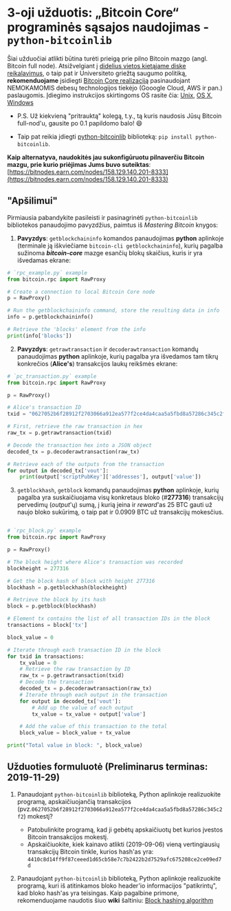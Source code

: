 # 3-oji užduotis: „Bitcoin Core“ programinės sąsajos naudojimas - `python-bitcoinlib`

Šiai užduočiai atlikti būtina turėti prieigą prie pilno Bitcoin mazgo (angl. Bitcoin full node). Atsižvelgiant į [didelius  vietos kietąjame diske reikalavimus](https://www.blockchain.com/charts/blocks-size?timespan=all), o taip pat ir Universiteto griežtą saugumo politiką, __rekomenduojame__ įsidiegti [Bitcoin Core realizaciją](https://github.com/bitcoin/bitcoin) pasinaudojant NEMOKAMOMIS debesų technologijos tiekėjo (Gooogle Cloud, AWS ir pan.) paslaugomis. Įdiegimo instrukcijos skirtingoms OS rasite čia: [Unix](https://github.com/bitcoin/bitcoin/blob/master/doc/build-unix.md), [OS X](https://github.com/bitcoin/bitcoin/blob/master/doc/build-osx.md), [Windows](https://github.com/bitcoin/bitcoin/blob/master/doc/build-windows.md)

- P.S. Už kiekvieną "pritrauktą" kolegą, t.y., tą kuris naudosis Jūsų Bitcoin full-nod'u, gausite po 0.1 papildomo balo! :smile:

- Taip pat reikia įdiegti [python-bitcoinlib](https://pypi.org/project/python-bitcoinlib/) biblioteką: `pip install python-bitcoinlib`.

**Kaip alternatyva, naudokitės jau sukonfigūruotu pilnaverčiu Bitcoin mazgu, prie kurio priėjimas Jums buvo suteiktas**: [https://bitnodes.earn.com/nodes/158.129.140.201-8333](https://bitnodes.earn.com/nodes/158.129.140.201-8333)

## "Apšilimui"

Pirmiausia pabandykite pasileisti ir pasinagrinėti `python-bitcoinlib` bibliotekos panaudojimo pavyzdžius, paimtus iš *Mastering Bitcoin* knygos:

1. **Pavyzdys**: `getblockchaininfo` komandos panaudojimas **python** aplinkoje (terminale ją iškviečiame `bitcoin-cli getblockchaininfo`), kurių pagalba sužinoma ***bitcoin-core*** mazge esančių blokų skaičius, kuris ir yra išvedamas ekrane:

```python
# `rpc_example.py` example
from bitcoin.rpc import RawProxy

# Create a connection to local Bitcoin Core node
p = RawProxy()

# Run the getblockchaininfo command, store the resulting data in info
info = p.getblockchaininfo()

# Retrieve the 'blocks' element from the info
print(info['blocks'])
```

2. **Pavyzdys**: `getrawtransaction` ir `decoderawtransaction` komandų panaudojimas **python** aplinkoje, kurių pagalba yra išvedamos tam tikrų konkrečios (**Alice's**) transakcijos laukų reikšmės ekrane:

```python
# `pc_transaction.py` example
from bitcoin.rpc import RawProxy

p = RawProxy()

# Alice's transaction ID
txid = "0627052b6f28912f2703066a912ea577f2ce4da4caa5a5fbd8a57286c345c2f2"

# First, retrieve the raw transaction in hex
raw_tx = p.getrawtransaction(txid)

# Decode the transaction hex into a JSON object
decoded_tx = p.decoderawtransaction(raw_tx)

# Retrieve each of the outputs from the transaction
for output in decoded_tx['vout']:
    print(output['scriptPubKey']['addresses'], output['value'])
```

3. `getblockhash`, `getblock` komandų panaudojimas **python** aplinkoje, kurių pagalba yra suskaičiuojama visų konkretaus bloko (#**277316**) transakcijų pervedimų (*output*'ų) sumą, į kurią įeina ir *reward*'as 25 BTC gauti už naujo bloko sukūrimą, o taip pat ir 0.0909 BTC už transakcijų mokesčius.

```python

# `rpc_block.py` example
from bitcoin.rpc import RawProxy

p = RawProxy()

# The block height where Alice's transaction was recorded
blockheight = 277316

# Get the block hash of block with height 277316
blockhash = p.getblockhash(blockheight)

# Retrieve the block by its hash
block = p.getblock(blockhash)

# Element tx contains the list of all transaction IDs in the block
transactions = block['tx']

block_value = 0

# Iterate through each transaction ID in the block
for txid in transactions:
    tx_value = 0
    # Retrieve the raw transaction by ID
    raw_tx = p.getrawtransaction(txid)
    # Decode the transaction
    decoded_tx = p.decoderawtransaction(raw_tx)
    # Iterate through each output in the transaction
    for output in decoded_tx['vout']:
        # Add up the value of each output
        tx_value = tx_value + output['value']

    # Add the value of this transaction to the total
    block_value = block_value + tx_value

print("Total value in block: ", block_value)
```

## Užduoties formuluotė (Preliminarus terminas: 2019-11-29)

1. Panaudojant `python-bitcoinlib` biblioteką, Python aplinkoje realizuokite programą, apskaičiuojančią  transakcijos (pvz.`0627052b6f28912f2703066a912ea577f2ce4da4caa5a5fbd8a57286c345c2f2`) mokestį?

   - Patobulinkite programą, kad ji gebėtų apskaičiuotų bet kurios įvestos Bitcoin transakcijos mokestį.
   - Apskaičiuokite, kiek kainavo atlikti (2019-09-06) vieną vertingiausių transakcijų Bitcoin tinkle, kurios hash'as yra: `4410c8d14ff9f87ceeed1d65cb58e7c7b2422b2d7529afc675208ce2ce09ed7d`

2. Panaudojant `python-bitcoinlib` biblioteką, Python aplinkoje realizuokite programą, kuri iš  atitinkamos bloko header'io informacijos "patikrintų", kad bloko hash'as yra teisingas. Kaip pagalbine primone, rekomenduojame naudotis šiuo **wiki** šaltiniu: [Block hashing algorithm](https://en.bitcoin.it/wiki/Block_hashing_algorithm)

